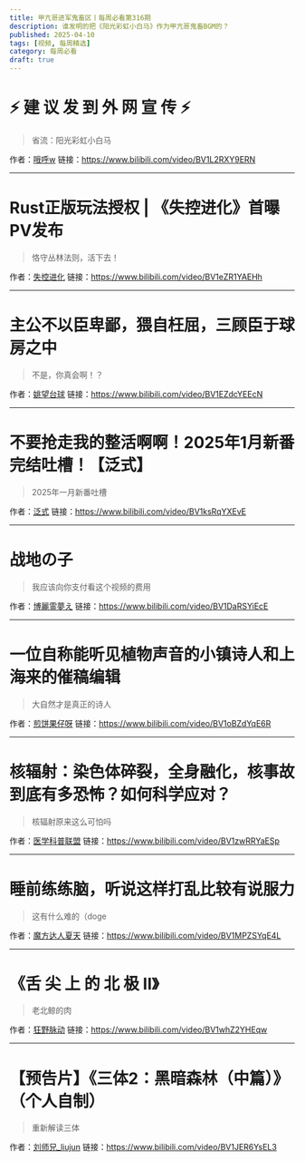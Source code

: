```yaml
---
title: 甲亢哥进军鬼畜区丨每周必看第316期
description: 谁发明的把《阳光彩虹小白马》作为甲亢哥鬼畜BGM的？
published: 2025-04-10
tags: [视频, 每周精选]
category: 每周必看
draft: true
---
```


# ⚡️ 建 议 发 到 外 网 宣 传 ⚡️
> 省流：阳光彩虹小白马

作者：[哦呼w](https://space.bilibili.com/59905809)
链接：https://www.bilibili.com/video/BV1L2RXY9ERN

---

# Rust正版玩法授权 | 《失控进化》首曝PV发布
> 恪守丛林法则，活下去！

作者：[失控进化](https://space.bilibili.com/3546785396034301)
链接：https://www.bilibili.com/video/BV1eZR1YAEHh

---

# 主公不以臣卑鄙，猥自枉屈，三顾臣于球房之中
> 不是，你真会啊！？

作者：[姚望台球](https://space.bilibili.com/3546684376222422)
链接：https://www.bilibili.com/video/BV1EZdcYEEcN

---

# 不要抢走我的整活啊啊！2025年1月新番完结吐槽！【泛式】
> 2025年一月新番吐槽

作者：[泛式](https://space.bilibili.com/63231)
链接：https://www.bilibili.com/video/BV1ksRqYXEvE

---

# 战地の子
> 我应该向你支付看这个视频的费用

作者：[博麗霊夢え](https://space.bilibili.com/216735133)
链接：https://www.bilibili.com/video/BV1DaRSYiEcE

---

# 一位自称能听见植物声音的小镇诗人和上海来的催稿编辑
> 大自然才是真正的诗人

作者：[煎饼果仔呀](https://space.bilibili.com/543740771)
链接：https://www.bilibili.com/video/BV1oBZdYqE6R

---

# 核辐射：染色体碎裂，全身融化，核事故到底有多恐怖？如何科学应对？
> 核辐射原来这么可怕吗

作者：[医学科普联盟](https://space.bilibili.com/38598226)
链接：https://www.bilibili.com/video/BV1zwRRYaESp

---

# 睡前练练脑，听说这样打乱比较有说服力
> 这有什么难的（doge

作者：[魔方达人夏天](https://space.bilibili.com/474846697)
链接：https://www.bilibili.com/video/BV1MPZSYqE4L

---

# 《舌 尖 上 的 北 极 II》
> 老北鲸的肉

作者：[狂野脉动](https://space.bilibili.com/3493136676424261)
链接：https://www.bilibili.com/video/BV1whZ2YHEqw

---

# 【预告片】《三体2：黑暗森林（中篇）》（个人自制）
> 重新解读三体

作者：[刘师兄_liujun](https://space.bilibili.com/451664)
链接：https://www.bilibili.com/video/BV1JER6YsEL3

